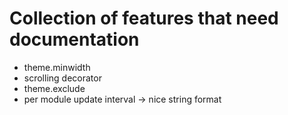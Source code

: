 # Collection of features that need documentation

- theme.minwidth
- scrolling decorator
- theme.exclude
- per module update interval -> nice string format

